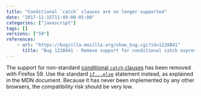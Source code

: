 ```yaml
---
title: "Conditional `catch` clauses are no longer supported"
date: "2017-11-15T11:49:00-05:00"
categories: ["javascript"]
tags: []
versions: ["59"]
references:
    - url: "https://bugzilla.mozilla.org/show_bug.cgi?id=1228841"
      title: "Bug 1228841 - Remove support for conditional catch expressions"
---
```

The support for non-standard [conditional `catch` clauses](https://developer.mozilla.org/en-US/docs/Web/JavaScript/Reference/Statements/try...catch#Conditional_catch_clauses) has been removed with Firefox 59. Use the standard [`if...else`](https://developer.mozilla.org/en-US/docs/Web/JavaScript/Reference/Statements/if...else) statement instead, as explained in the MDN document. Because it has never been implemented by any other browsers, the compatibility risk should be very low.
